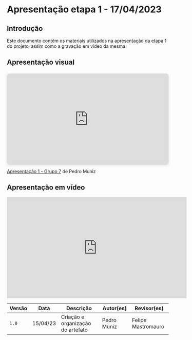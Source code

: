# Apresentação etapa 1 - 17/04/2023

## Introdução
Este documento contém os materiais utilizados na apresentação da etapa 1 do projeto, assim como a gravação em vídeo da mesma.

## Apresentação visual
<div style="position: relative; width: 100%; height: 0; padding-top: 56.2500%;
 padding-bottom: 0; box-shadow: 0 2px 8px 0 rgba(63,69,81,0.16); margin-top: 1.6em; margin-bottom: 0.9em; overflow: hidden;
 border-radius: 8px; will-change: transform;">
  <iframe loading="lazy" style="position: absolute; width: 100%; height: 100%; top: 0; left: 0; border: none; padding: 0;margin: 0;"
    src="https:&#x2F;&#x2F;www.canva.com&#x2F;design&#x2F;DAFgLJ0X-vU&#x2F;view?embed" allowfullscreen="allowfullscreen" allow="fullscreen">
  </iframe>
</div>
<a href="https:&#x2F;&#x2F;www.canva.com&#x2F;design&#x2F;DAFgLJ0X-vU&#x2F;view?utm_content=DAFgLJ0X-vU&amp;utm_campaign=designshare&amp;utm_medium=embeds&amp;utm_source=link" target="_blank" rel="noopener">Apresentação 1 - Grupo 7</a> de Pedro Muniz

## Apresentação em vídeo
<iframe width="560" height="315" src="https://www.youtube-nocookie.com/embed/4iryILAXkoA" title="YouTube video player" frameborder="0" allow="accelerometer; autoplay; clipboard-write; encrypted-media; gyroscope; picture-in-picture; web-share" allowfullscreen></iframe>

|  Versão  |   Data   |                      Descrição                      |    Autor(es)   |  Revisor(es)  |
| -------- | -------- | --------------------------------------------------- | -------------- | ------------- |
|  `1.0`   | 15/04/23 | Criação e organização do artefato | Pedro Muniz | Felipe Mastromauro |